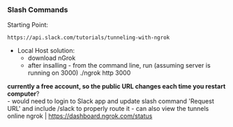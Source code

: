 

### Slash Commands

Starting Point: 
    
    https://api.slack.com/tutorials/tunneling-with-ngrok

- Local Host solution:
    - download nGrok
    - after insalling - from the command line, run (assuming server is running on 3000)
    ./ngrok http 3000

**currently a free account, so the public URL changes each time you restart computer**?    
    - would need to login to Slack app and update slash command 'Request URL' and include /slack to properly route it
    - can also view the tunnels online ngrok | https://dashboard.ngrok.com/status